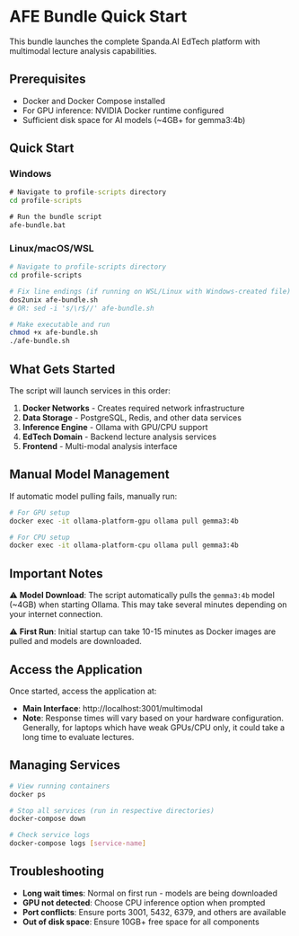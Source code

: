 # AFE Bundle Quick Start

This bundle launches the complete Spanda.AI EdTech platform with multimodal lecture analysis capabilities.

## Prerequisites

- Docker and Docker Compose installed
- For GPU inference: NVIDIA Docker runtime configured
- Sufficient disk space for AI models (~4GB+ for gemma3:4b)

## Quick Start

### Windows
```cmd
# Navigate to profile-scripts directory
cd profile-scripts

# Run the bundle script
afe-bundle.bat
```

### Linux/macOS/WSL
```bash
# Navigate to profile-scripts directory
cd profile-scripts

# Fix line endings (if running on WSL/Linux with Windows-created file)
dos2unix afe-bundle.sh
# OR: sed -i 's/\r$//' afe-bundle.sh

# Make executable and run
chmod +x afe-bundle.sh
./afe-bundle.sh
```

## What Gets Started

The script will launch services in this order:
1. **Docker Networks** - Creates required network infrastructure
2. **Data Storage** - PostgreSQL, Redis, and other data services
3. **Inference Engine** - Ollama with GPU/CPU support
4. **EdTech Domain** - Backend lecture analysis services
5. **Frontend** - Multi-modal analysis interface

## Manual Model Management

If automatic model pulling fails, manually run:
```bash
# For GPU setup
docker exec -it ollama-platform-gpu ollama pull gemma3:4b

# For CPU setup  
docker exec -it ollama-platform-cpu ollama pull gemma3:4b
```

## Important Notes

⚠️ **Model Download**: The script automatically pulls the `gemma3:4b` model (~4GB) when starting Ollama. This may take several minutes depending on your internet connection.

⚠️ **First Run**: Initial startup can take 10-15 minutes as Docker images are pulled and models are downloaded.

## Access the Application

Once started, access the application at:
- **Main Interface**: http://localhost:3001/multimodal
- **Note**: Response times will vary based on your hardware configuration. Generally, for laptops which have weak GPUs/CPU only, it could take a long time to evaluate lectures.

## Managing Services

```bash
# View running containers
docker ps

# Stop all services (run in respective directories)
docker-compose down

# Check service logs
docker-compose logs [service-name]
```

## Troubleshooting

- **Long wait times**: Normal on first run - models are being downloaded
- **GPU not detected**: Choose CPU inference option when prompted
- **Port conflicts**: Ensure ports 3001, 5432, 6379, and others are available
- **Out of disk space**: Ensure 10GB+ free space for all components
